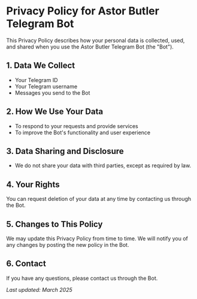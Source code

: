# Privacy Policy for Astor Butler Telegram Bot

This Privacy Policy describes how your personal data is collected, used, and shared when you use the Astor Butler Telegram Bot (the "Bot").

## 1. Data We Collect
- Your Telegram ID
- Your Telegram username
- Messages you send to the Bot

## 2. How We Use Your Data
- To respond to your requests and provide services
- To improve the Bot's functionality and user experience

## 3. Data Sharing and Disclosure
- We do not share your data with third parties, except as required by law.

## 4. Your Rights
You can request deletion of your data at any time by contacting us through the Bot.

## 5. Changes to This Policy
We may update this Privacy Policy from time to time. We will notify you of any changes by posting the new policy in the Bot.

## 6. Contact
If you have any questions, please contact us through the Bot.

_Last updated: March 2025_
